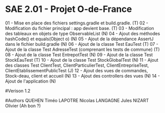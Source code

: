 # SAE 2.01 - Projet O-de-France

01 - Mise en place des fichiers settings.gradle et build.gradle.           (T)
02 - Modification du fichier principal : app devient base.                 (T)
03 - Modification des tableaux en objets de type ObservableList            (N)
04 - Ajout des méthodes hashCode() et equals(Object o)                     (N)
05 - Ajout de la dépendance AssertJ dans le fichier build.gradle           (N)
06 - Ajout de la classe Test EauTest                                       (T)
07 - Ajout de la classe Test AdresseTest (comprenant les tests de commune) (T)
08 - Ajout de la classe Test EntrepotTest                                  (N)
09 - Ajout de la classe Test StockEauTest                                  (T)
10 - Ajout de la classe Test StockGlobalTest                               (N)
11 - Ajout des classes Test ClientTest, ClientParticulierTest,
     ClientEntrepriseTest, ClientEtablissementPublicTest                   (J)
12 - Ajout des vues de commandes, Stock-deau, client et accueil            (N)
13 - Ajout des controllers des vues                                        (N)
14 - Ajout de l'application                                                (N)

#Verison
1.2

#Authors
QUEHEN Timéo
LAPOTRE Nicolas
LANGAGNE Jules
NIZART Olivier (Ah bon ?)
